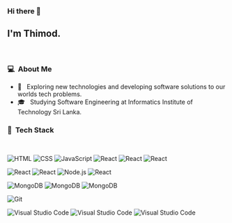 ### Hi there 👋

## I'm Thimod.

<br>

### 💻 &nbsp;About Me
- 🤔 &nbsp; Exploring new technologies and developing software solutions to our worlds tech problems.
- 🎓 &nbsp; Studying Software Engineering at Informatics Institute of Technology Sri Lanka.


### 🚀 &nbsp;Tech Stack

<br>

![HTML](https://img.shields.io/badge/HTML5-E34F26?style=for-the-badge&logo=html5&logoColor=white)
![CSS](https://img.shields.io/badge/CSS-239120?&style=for-the-badge&logo=css3&logoColor=white)
![JavaScript](https://img.shields.io/badge/JavaScript-F7DF1E?style=for-the-badge&logo=javascript&logoColor=black)
![React](https://img.shields.io/badge/Go-00ADD8?style=for-the-badge&logo=go&logoColor=white)
![React](https://img.shields.io/badge/Java-ED8B00?style=for-the-badge&logo=java&logoColor=white)
![React](https://img.shields.io/badge/Python-3776AB?style=for-the-badge&logo=python&logoColor=white)

![React](https://img.shields.io/badge/Flask-000000?style=for-the-badge&logo=flask&logoColor=white)
![React](https://img.shields.io/badge/Spring-6DB33F?style=for-the-badge&logo=spring&logoColor=white)
![Node.js](https://img.shields.io/badge/Angular-DD0031?style=for-the-badge&logo=angular&logoColor=white)
![React](https://img.shields.io/badge/React-20232A?style=for-the-badge&logo=react&logoColor=61DAFB)

![MongoDB](https://img.shields.io/badge/MongoDB-4EA94B?style=for-the-badge&logo=mongodb&logoColor=white)
![MongoDB](https://img.shields.io/badge/MySQL-00000F?style=for-the-badge&logo=mysql&logoColor=white)
![MongoDB](https://img.shields.io/badge/PostgreSQL-316192?style=for-the-badge&logo=postgresql&logoColor=white)

![Git](https://img.shields.io/badge/Git-F05032?style=for-the-badge&logo=git&logoColor=white)

![Visual Studio Code](https://img.shields.io/badge/Visual_Studio_Code-0078D4?style=for-the-badge&logo=visual%20studio%20code&logoColor=white)
![Visual Studio Code](https://img.shields.io/badge/IntelliJIDEA-000000.svg?style=for-the-badge&logo=intellij-idea&logoColor=white)
![Visual Studio Code](https://img.shields.io/badge/Jupyter-F37626.svg?&style=for-the-badge&logo=Jupyter&logoColor=white)
